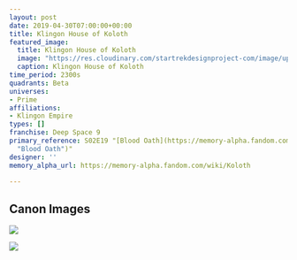 ```yaml
---
layout: post
date: 2019-04-30T07:00:00+00:00
title: Klingon House of Koloth
featured_image:
  title: Klingon House of Koloth
  image: "https://res.cloudinary.com/startrekdesignproject-com/image/upload/v1556655385/Klingon_HouseKoloth.png"
  caption: Klingon House of Koloth
time_period: 2300s
quadrants: Beta
universes:
- Prime
affiliations:
- Klingon Empire
types: []
franchise: Deep Space 9
primary_reference: S02E19 "[Blood Oath](https://memory-alpha.fandom.com/wiki/Blood_Oath
  "Blood Oath")"
designer: ''
memory_alpha_url: https://memory-alpha.fandom.com/wiki/Koloth

---
```

## Canon Images

![](https://res.cloudinary.com/startrekdesignproject-com/image/upload/v1556655385/House-of-Koloth_Blood_Oath_2.jpg)

![](https://res.cloudinary.com/startrekdesignproject-com/image/upload/v1556655385/House-of-Koloth_Blood_Oath_5.jpg)